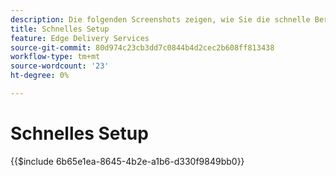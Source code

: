 ```yaml
---
description: Die folgenden Screenshots zeigen, wie Sie die schnelle Bereitstellung von Inhalten konfigurieren. Grundlegende Einstellungen sind mit einem roten Kreis markiert.
title: Schnelles Setup
feature: Edge Delivery Services
source-git-commit: 80d974c23cb3dd7c0844b4d2cec2b608ff813438
workflow-type: tm+mt
source-wordcount: '23'
ht-degree: 0%

---
```


# Schnelles Setup

{{$include 6b65e1ea-8645-4b2e-a1b6-d330f9849bb0}}
